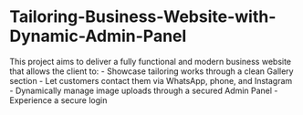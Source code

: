 # Tailoring-Business-Website-with-Dynamic-Admin-Panel
This project aims to deliver a fully functional and modern business website that allows the client to: - Showcase tailoring works through a clean Gallery section - Let customers contact them via WhatsApp, phone, and Instagram - Dynamically manage image uploads through a secured Admin Panel - Experience a secure login
